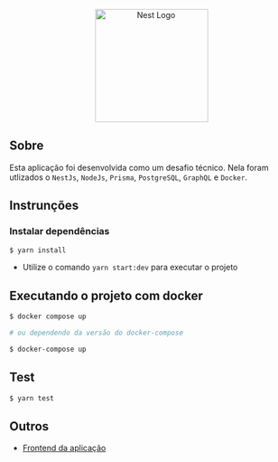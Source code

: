 <p align="center">
  <a href="http://nestjs.com/" target="blank"><img src="https://nestjs.com/img/logo-small.svg" width="200" alt="Nest Logo" /></a>
</p>

## Sobre

Esta aplicação foi desenvolvida como um desafio técnico. Nela foram utlizados o
`NestJs`, `NodeJs`, `Prisma`, `PostgreSQL`, `GraphQL` e `Docker`.

## Instrunções

### Instalar dependências

```bash
$ yarn install
```

-   Utilize o comando `yarn start:dev` para executar o projeto

## Executando o projeto com docker

```bash
$ docker compose up

# ou dependendo da versão do docker-compose

$ docker-compose up
```

## Test

```bash
$ yarn test
```

## Outros

-   [Frontend da aplicação](https://github.com/matheusjustino/gen-frontend)
